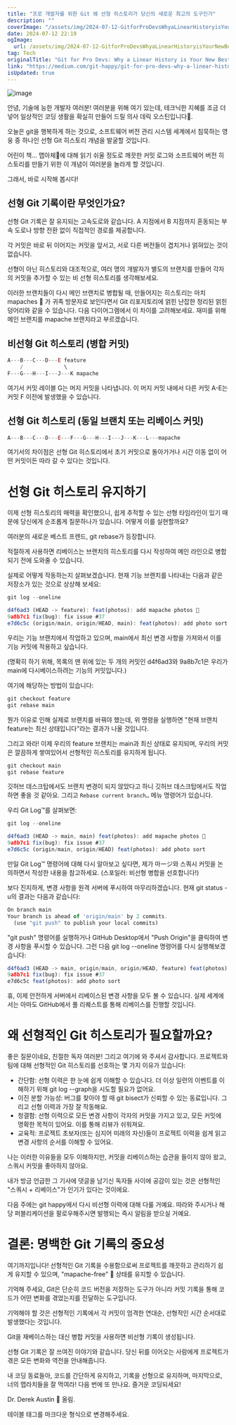 ```yaml
---
title: "프로 개발자를 위한 Git 왜 선형 히스토리가 당신의 새로운 최고의 도구인가"
description: ""
coverImage: "/assets/img/2024-07-12-GitforProDevsWhyaLinearHistoryisYourNewBestFriend_0.png"
date: 2024-07-12 22:19
ogImage: 
  url: /assets/img/2024-07-12-GitforProDevsWhyaLinearHistoryisYourNewBestFriend_0.png
tag: Tech
originalTitle: "Git for Pro Devs: Why a Linear History is Your New Best Friend"
link: "https://medium.com/git-happy/git-for-pro-devs-why-a-linear-history-is-your-new-best-friend-df35215fc14"
isUpdated: true
---
```





![image](/assets/img/2024-07-12-GitforProDevsWhyaLinearHistoryisYourNewBestFriend_0.png)

안녕, 기술에 능한 개발자 여러분! 여러분을 위해 여기 있는데, 테크닉한 지혜를 조금 더 넣어 일상적인 코딩 생활을 확실히 만들어 드릴 의사 데릭 오스틴입니다🥳.

오늘은 git을 행복하게 하는 것으로, 소프트웨어 버전 관리 시스템 세계에서 침묵하는 영웅 중 하나인 선형 Git 히스토리 개념을 발굴할 것입니다.

어린이 책... 맵아체🦝에 대해 읽기 쉬울 정도로 깨끗한 커밋 로그와 소프트웨어 버전 히스토리를 만들기 위한 이 개념이 여러분을 놀라게 할 것입니다.

<div class="content-ad"></div>

그래서, 바로 시작해 봅시다!

## 선형 Git 기록이란 무엇인가요?

선형 Git 기록은 잘 유지되는 고속도로와 같습니다. A 지점에서 B 지점까지 혼동되는 부속 도로나 방향 전환 없이 직접적인 경로를 제공합니다.

각 커밋은 바로 뒤 이어지는 커밋을 앞서고, 서로 다른 버전들이 겹치거나 얽혀있는 것이 없습니다.

<div class="content-ad"></div>

선형이 아닌 히스토리와 대조적으로, 여러 명의 개발자가 별도의 브랜치를 만들어 각자의 커밋을 추가할 수 있는 비 선형 히스토리를 생각해보세요.

이러한 브랜치들이 다시 메인 브랜치로 병합될 때, 만들어지는 히스토리는 마치 mapaches 🦝 가 귀족 방문자로 보인다면서 Git 리포지토리에 얽힌 난잡한 정리된 얽힌 덩어리와 같을 수 있습니다. 다음 다이어그램에서 이 차이를 고려해보세요. 재미를 위해 메인 브랜치를 mapache 브랜치라고 부르겠습니다.

## 비선형 Git 히스토리 (병합 커밋)

```js
A---B---C---D---E feature
    /             \
F---G---H---I---J---K mapache
```

<div class="content-ad"></div>

여기서 커밋 레이블 G는 머지 커밋을 나타냅니다. 이 머지 커밋 내에서 다른 커밋 A-E는 커밋 F 이전에 발생했을 수 있습니다.

## 선형 Git 히스토리 (동일 브랜치 또는 리베이스 커밋)

```js
A---B---C---D---E---F---G---H---I---J---K---L---mapache
```

여기서의 차이점은 선형 Git 히스토리에서 초기 커밋으로 돌아가거나 시간 이동 없이 어떤 커밋이든 따라 갈 수 있다는 것입니다.

<div class="content-ad"></div>

# 선형 Git 히스토리 유지하기

이제 선형 히스토리의 매력을 확인했으니, 쉽게 추적할 수 있는 선형 타임라인이 있기 때문에 당신에게 순조롭게 질문하나가 있습니다. 어떻게 이를 실현할까요?

여러분의 새로운 베스트 프렌드, git rebase가 등장합니다.

적절하게 사용하면 리베이스는 브랜치의 히스토리를 다시 작성하여 메인 라인으로 병합되기 전에 도와줄 수 있습니다.

<div class="content-ad"></div>

실제로 어떻게 작동하는지 살펴보겠습니다. 현재 기능 브랜치를 나타내는 다음과 같은 저장소가 있는 것으로 상상해 보세요:

```js
git log --oneline

d4f6ad3 (HEAD -> feature): feat(photos): add mapache photos 🦝
9a8b7c1 fix(bug): fix issue #37
e7d6c5c (origin/main, origin/HEAD, main): feat(photos): add photo sort
```

우리는 기능 브랜치에서 작업하고 있으며, main에서 최신 변경 사항을 가져와서 이를 기능 커밋에 적용하고 싶습니다.

(명확히 하기 위해, 목록의 맨 위에 있는 두 개의 커밋인 d4f6ad3와 9a8b7c1은 우리가 main에 다시베이스하려는 기능의 커밋입니다.)

<div class="content-ad"></div>

여기에 해당하는 방법이 있습니다:

```js
git checkout feature
git rebase main
```

뭔가 이유로 인해 실제로 브랜치를 바꿔야 했는데, 위 명령을 실행하면 "현재 브랜치 feature는 최신 상태입니다"라는 결과가 나올 것입니다.

그리고 와라! 이제 우리의 feature 브랜치는 main과 최신 상태로 유지되며, 우리의 커밋은 깔끔하게 쌓여있어서 선형적인 히스토리를 유지하게 됩니다.

<div class="content-ad"></div>


```js
git checkout main
git rebase feature
```

깃허브 데스크탑에서도 브랜치 변경이 되지 않았다고 하니 깃허브 데스크탑에서도 작업하면 좋을 것 같아요. 그리고 `Rebase current branch…` 메뉴 명령어가 있습니다.

우리 Git Log™️를 살펴보면:

```js
git log --oneline

d4f6ad3 (HEAD -> main, main) feat(photos): add mapache photos 🦝
9a8b7c1 fix(bug): fix issue #37
e7d6c5c (origin/main, origin/HEAD) feat(photos): add photo sort
``` 


<div class="content-ad"></div>

만일 Git Log™️ 명령어에 대해 다시 알아보고 싶다면, 제가 마ージ와 스쿼시 커밋을 논의하면서 작성한 내용을 참고하세요. (스포일러: 비선형 병합을 선호합니다!)

보다 진지하게, 변경 사항을 원격 서버에 푸시하여 마무리하겠습니다. 현재 git status -u의 결과는 다음과 같습니다:

```js
On branch main
Your branch is ahead of 'origin/main' by 2 commits.
  (use "git push" to publish your local commits)
```

"git push" 명령어를 실행하거나 GitHub Desktop에서 "Push Origin"을 클릭하여 변경 사항을 푸시할 수 있습니다. 그런 다음 git log --oneline 명령어를 다시 실행해보겠습니다:

<div class="content-ad"></div>


```js
d4f6ad3 (HEAD -> main, origin/main, origin/HEAD, feature) feat(photos): add mapache photos 🦝
9a8b7c1 fix(bug): fix issue #37
e7d6c5c feat(photos): add photo sort
```

휴, 이제 안전하게 서버에서 리베이스된 변경 사항을 모두 볼 수 있습니다. 실제 세계에서는 아마도 GitHub에서 풀 리퀘스트를 통해 리베이스를 진행할 것입니다.

# 왜 선형적인 Git 히스토리가 필요할까요?

좋은 질문이네요, 친절한 독자 여러분! 그리고 여기에 와 주셔서 감사합니다. 프로젝트와 팀에 대해 선형적인 Git 히스토리를 선호하는 몇 가지 이유가 있습니다:


<div class="content-ad"></div>

- 간단함: 선형 이력은 한 눈에 쉽게 이해할 수 있습니다. 더 이상 일련의 이벤트를 이해하기 위해 git log --graph을 시도할 필요가 없어요.
- 이진 분할 가능성: 버그를 찾아야 할 때 git bisect가 신뢰할 수 있는 동료입니다. 그리고 선형 이력과 가장 잘 작동해요.
- 청결함: 선형 이력으로 모든 변경 사항이 각자의 커밋을 가지고 있고, 모든 커밋에 명확한 목적이 있어요. 이를 통해 리뷰가 쉬워져요.
- 교육적: 프로젝트 초보자(또는 심지어 미래의 자신)들이 프로젝트 이력을 쉽게 읽고 변경 사항의 순서를 이해할 수 있어요.

나는 이러한 이유들을 모두 이해하지만, 커밋을 리베이스하는 습관을 들이지 않아 왔고, 스쿼시 커밋을 좋아하지 않아요.

내가 방금 언급한 그 기사에 댓글을 남기신 독자들 사이에 공감이 있는 것은 선형적인 "스쿼시 + 리베이스"가 인기가 있다는 것이에요.

다음 주에는 git happy에서 다시 비선형 이력에 대해 다룰 거예요. 따라와 주시거나 해당 퍼블리케이션을 팔로우해주시면 발행되는 즉시 알림을 받으실 거예요.

<div class="content-ad"></div>

# 결론: 명백한 Git 기록의 중요성

여기까지입니다! 선형적인 Git 기록을 수용함으로써 프로젝트를 깨끗하고 관리하기 쉽게 유지할 수 있으며, "mapache-free" 🦝 상태를 유지할 수 있습니다.

기억해 주세요, Git은 단순히 코드 버전을 저장하는 도구가 아니라 커밋 기록을 통해 코드가 어떤 변화를 겪었는지를 전달하는 도구입니다.

기억해야 할 것은 선형적인 기록에서 각 커밋이 엄격한 연대순, 선형적인 시간 순서대로 발생했다는 것입니다.

<div class="content-ad"></div>

Git을 재베이스하는 대신 병합 커밋을 사용하면 비선형 기록이 생성됩니다.

선형 Git 기록은 잘 쓰여진 이야기와 같습니다. 당신 뒤를 이어오는 사람에게 프로젝트가 겪은 모든 변화와 역전을 안내해줍니다.

내 코딩 동료들아, 코드를 간단하게 유지하고, 기록을 선형으로 유지하며, 마지막으로, 너의 맵라치들을 잘 먹여라! 다음 번에 또 만나요. 즐거운 코딩되세요!

Dr. Derek Austin 🥳 올림.

<div class="content-ad"></div>

테이블 태그를 마크다운 형식으로 변경해주세요.